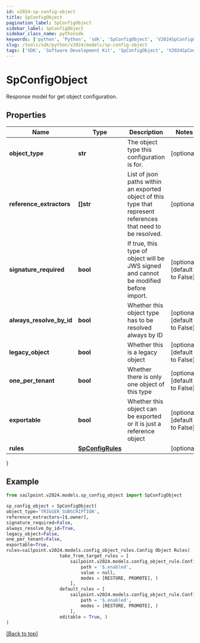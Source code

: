 ```yaml
---
id: v2024-sp-config-object
title: SpConfigObject
pagination_label: SpConfigObject
sidebar_label: SpConfigObject
sidebar_class_name: pythonsdk
keywords: ['python', 'Python', 'sdk', 'SpConfigObject', 'V2024SpConfigObject'] 
slug: /tools/sdk/python/v2024/models/sp-config-object
tags: ['SDK', 'Software Development Kit', 'SpConfigObject', 'V2024SpConfigObject']
---
```


# SpConfigObject

Response model for get object configuration.

## Properties

Name | Type | Description | Notes
------------ | ------------- | ------------- | -------------
**object_type** | **str** | The object type this configuration is for. | [optional] 
**reference_extractors** | **[]str** | List of json paths within an exported object of this type that represent references that need to be resolved. | [optional] 
**signature_required** | **bool** | If true, this type of object will be JWS signed and cannot be modified before import. | [optional] [default to False]
**always_resolve_by_id** | **bool** | Whether this object type has to be resolved always by ID | [optional] [default to False]
**legacy_object** | **bool** | Whether this is a legacy object | [optional] [default to False]
**one_per_tenant** | **bool** | Whether there is only one object of this type | [optional] [default to False]
**exportable** | **bool** | Whether this object can be exported or it is just a reference object | [optional] [default to False]
**rules** | [**SpConfigRules**](sp-config-rules) |  | [optional] 
}

## Example

```python
from sailpoint.v2024.models.sp_config_object import SpConfigObject

sp_config_object = SpConfigObject(
object_type='TRIGGER_SUBSCRIPTION',
reference_extractors=[$.owner],
signature_required=False,
always_resolve_by_id=True,
legacy_object=False,
one_per_tenant=False,
exportable=True,
rules=sailpoint.v2024.models.config_object_rules.Config Object Rules(
                    take_from_target_rules = [
                        sailpoint.v2024.models.config_object_rule.Config Object Rule(
                            path = '$.enabled', 
                            value = null, 
                            modes = [RESTORE, PROMOTE], )
                        ], 
                    default_rules = [
                        sailpoint.v2024.models.config_object_rule.Config Object Rule(
                            path = '$.enabled', 
                            modes = [RESTORE, PROMOTE], )
                        ], 
                    editable = True, )
)

```
[[Back to top]](#) 

